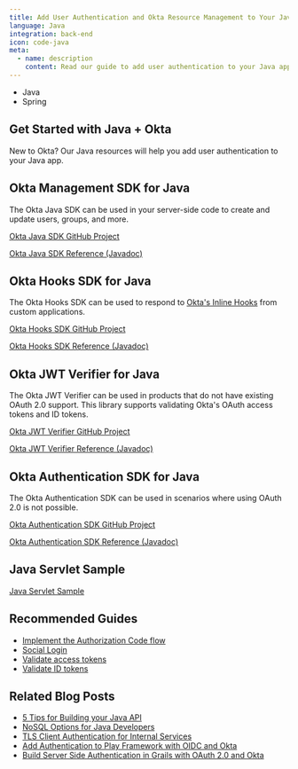 ```yaml
---
title: Add User Authentication and Okta Resource Management to Your Java App
language: Java
integration: back-end
icon: code-java
meta:
  - name: description
    content: Read our guide to add user authentication to your Java app, and see related guides to help complete your project.
---
```


<ul class='language-tabs'>
	<li>
		<RouterLink to='/code/java/'>
			<i class='icon code-java-32'></i><span>Java</span>
		</RouterLink>
	</li>
	<li >
		<RouterLink to='/code/java/spring/'>
			<i class='icon code-spring-32'></i><span>Spring</span>
		</RouterLink>
	</li>
</ul>

## Get Started with Java + Okta

New to Okta? Our Java resources will help you add user authentication to your Java app.

## Okta Management SDK for Java

The Okta Java SDK can be used in your server-side code to create and update users, groups, and more.

<a href='https://github.com/okta/okta-sdk-java'>
	<span class='fa fa-github'></span> <span>Okta Java SDK GitHub Project</span>
</a>
<p class="language-reference">
	<a href='https://developer.okta.com/okta-sdk-java/apidocs/' class="language-reference">
		<span class='icon expression-16'></span>
		<span>Okta Java SDK Reference (Javadoc)</span>
	</a>
</p>

## Okta Hooks SDK for Java

The Okta Hooks SDK can be used to respond to [Okta's Inline Hooks](https://developer.okta.com/docs/concepts/inline-hooks/) from custom applications.

<a href='https://github.com/okta/okta-hooks-sdk-java'>
	<span class='fa fa-github'></span> <span>Okta Hooks SDK GitHub Project</span>
</a>
<p class="language-reference">
	<a href='https://developer.okta.com/okta-hooks-sdk-java/apidocs/' class="language-reference">
		<span class='icon expression-16'></span>
		<span>Okta Hooks SDK Reference (Javadoc)</span>
	</a>
</p>

## Okta JWT Verifier for Java

The Okta JWT Verifier can be used in products that do not have existing OAuth 2.0 support.  This library supports validating Okta's OAuth access tokens and ID tokens.

<a href='https://github.com/okta/okta-jwt-verifier-java'>
	<span class='fa fa-github'></span> <span>Okta JWT Verifier GitHub Project</span>
</a>
<p class="language-reference">
	<a href='https://developer.okta.com/okta-jwt-verifier-java/apidocs/' class="language-reference">
		<span class='icon expression-16'></span>
		<span>Okta JWT Verifier Reference (Javadoc)</span>
	</a>
</p>

## Okta Authentication SDK for Java

The Okta Authentication SDK can be used in scenarios where using OAuth 2.0 is not possible.

<a href='https://github.com/okta/okta-auth-java'>
	<span class='fa fa-github'></span> <span>Okta Authentication SDK GitHub Project</span>
</a>
<p class="language-reference">
	<a href='https://developer.okta.com/okta-auth-java/apidocs/' class="language-reference">
		<span class='icon expression-16'></span>
		<span>Okta Authentication SDK Reference (Javadoc)</span>
	</a>
</p>

## Java Servlet Sample

<a href='https://github.com/okta/samples-java-servlet'>
	<span class='fa fa-github'></span> <span>Java Servlet Sample</span>
</a>

## Recommended Guides


- [Implement the Authorization Code flow](/docs/guides/implement-auth-code/)
- [Social Login](/docs/concepts/social-login/)
- [Validate access tokens](/docs/guides/validate-access-tokens)
- [Validate ID tokens](/docs/guides/validate-id-tokens)

## Related Blog Posts


- [5 Tips for Building your Java API](/blog/2017/08/23/five-java-tips)
- [NoSQL Options for Java Developers](/blog/2017/09/08/nosql-options-for-java-developers)
- [TLS Client Authentication for Internal Services](/blog/2015/12/02/tls-client-authentication-for-services)
- [Add Authentication to Play Framework with OIDC and Okta](/blog/2017/10/31/add-authentication-to-play-framework-with-oidc)
- [Build Server Side Authentication in Grails with OAuth 2.0 and Okta](/blog/2018/04/19/okta-with-grails)

